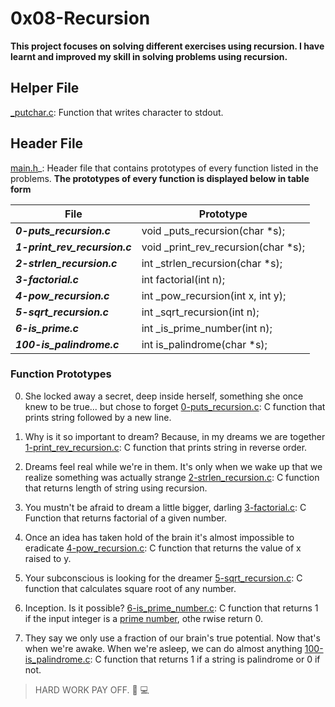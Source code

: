 # 0x08-Recursion

**This project focuses on solving different exercises using recursion. I have learnt and improved my skill in solving problems using recursion.**

## Helper File
[_putchar.c](https://github.com/holbertonschool/_putchar.c/blob/master/_putchar.c): Function that writes character to stdout.

## Header File
[main.h](https://github.com/Nathy-M/alx-low_level_programming/blob/master/0x08-recursion/main.h)_: Header file that contains prototypes of every function listed in the problems.
__The prototypes of every function is displayed below in table form__

|             File                         |      Prototype                                 |
|------------------------------------------|------------------------------------------------|
|***0-puts_recursion.c***                  | void _puts_recursion(char *s);                 |
|***1-print_rev_recursion.c***             | void _print_rev_recursion(char *s);            |
|***2-strlen_recursion.c***                | int _strlen_recursion(char *s);                |
|***3-factorial.c***                       | int factorial(int n);                          |
|***4-pow_recursion.c***                   | int _pow_recursion(int x, int y);              |
|***5-sqrt_recursion.c***                  | int _sqrt_recursion(int n);                    |
|***6-is_prime.c***                        | int _is_prime_number(int n);                   |
|***100-is_palindrome.c***                 | int is_palindrome(char *s);                    |

### Function Prototypes
0. She locked away a secret, deep inside herself, something she once knew to be true... but chose to forget
[0-puts_recursion.c](https://github.com/Nathy-M/alx-low_level_programming/blob/master/0x08-recursion/0-puts_recursion.c): C function that prints string followed by a new line.

1. Why is it so important to dream? Because, in my dreams we are together 
[1-print_rev_recursion.c](https://github.com/Nathy-M/alx-low_level_programming/blob/master/0x08-recursion/1-print_rev_recursion.c): C function that prints string in reverse order.

2. Dreams feel real while we're in them. It's only when we wake up that we realize something was actually strange 
[2-strlen_recursion.c](https://github.com/Nathy-M/alx-low_level_programming/blob/master/0x08-recursion/2-strlen_recursion.c): C function that returns length of string using recursion.

3. You mustn't be afraid to dream a little bigger, darling
[3-factorial.c](https://github.com/Nathy-M/alx-low_level_programming/blob/master/0x08-recursion/3-factorial.c):
C Function that returns factorial of a given number.

4. Once an idea has taken hold of the brain it's almost impossible to eradicate 
[4-pow_recursion.c](https://github.com/Nathy-M/alx-low_level_programming/blob/master/0x08-recursion/4-pow_recursion.c): C function that returns the value of x raised to y.

5. Your subconscious is looking for the dreamer 
[5-sqrt_recursion.c](https://github.com/Nathy-M/alx-low_level_programming/blob/master/0x08-recursion/5-sqrt_recursion.c): C function that calculates square root of any number.

6. Inception. Is it possible? 
[6-is_prime_number.c](https://github.com/Nathy-M/alx-low_level_programming/blob/master/0x08-recursion/6-is_prime_number.c): C function that returns 1 if the input integer is a [prime number](https://en.wikipedia.org/wiki/Prime_number), othe    rwise return 0.

7. They say we only use a fraction of our brain's true potential. Now that's when we're awake. When we're asleep, we can do almost anything 
[100-is_palindrome.c](https://github.com/Nathy-M/alx-low_level_programming/blob/master/0x08-recursion/100-is_palindrome.c): C function that returns 1 if a string is palindrome or 0 if not.

> HARD WORK PAY OFF. :muscle: :computer:
